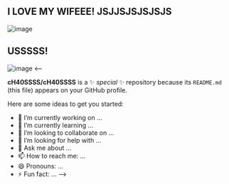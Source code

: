 ## I LOVE MY WIFEEE! JSJJSJSJSJSJS 
![image](https://github.com/user-attachments/assets/ffa5513d-773b-4f17-aff8-1fb4a5892560)
## USSSSS! 
![image](https://github.com/user-attachments/assets/3009289f-fc71-45e3-818a-41a4df278582)
<--

**cH40SSSS/cH40SSSS** is a ✨ _special_ ✨ repository because its `README.md` (this file) appears on your GitHub profile.

Here are some ideas to get you started:

- 🔭 I’m currently working on ...
- 🌱 I’m currently learning ...
- 👯 I’m looking to collaborate on ...
- 🤔 I’m looking for help with ...
- 💬 Ask me about ...
- 📫 How to reach me: ...
- 😄 Pronouns: ...
- ⚡ Fun fact: ...
-->
